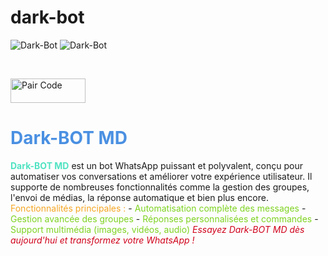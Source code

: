 # dark-bot
![Dark-Bot](https://i.imgur.com/S44evmp.png)
![Dark-Bot]([ "Dark-Bot")

   <br>
<p align="left">
<a href='dark-botid.netlify.app/' target="_blank"><img alt='Pair Code' src='https://img.shields.io/badge/-Pair Code-darkgreen?style=for-the-badge&logo=Whatsapp&logoColor=white'/< width=120 height=39/p></a>

 

# <span style="color:#4A90E2">Dark-BOT MD</span>

<span style="color:#50E3C2; font-weight:bold;">
Dark-BOT MD</span> est un bot WhatsApp puissant et polyvalent,  
conçu pour automatiser vos conversations et améliorer votre expérience utilisateur.  
Il supporte de nombreuses fonctionnalités comme la gestion des groupes,  
l'envoi de médias, la réponse automatique et bien plus encore.

<span style="color:#F5A623;">
Fonctionnalités principales :</span>
- <span style="color:#7ED321;">Automatisation complète des messages</span>  
- <span style="color:#7ED321;">Gestion avancée des groupes</span>  
- <span style="color:#7ED321;">Réponses personnalisées et commandes</span>  
- <span style="color:#7ED321;">Support multimédia (images, vidéos, audio)</span>  

<span style="color:#D0021B; font-style:italic;">
Essayez Dark-BOT MD dès aujourd'hui et transformez votre WhatsApp !</span>


